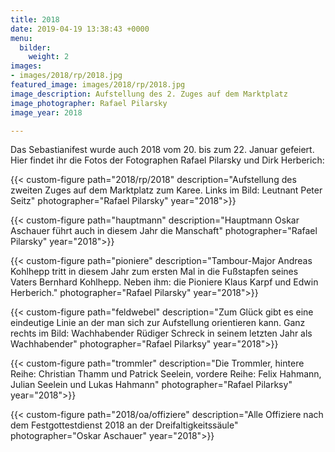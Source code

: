 ```yaml
---
title: 2018
date: 2019-04-19 13:38:43 +0000
menu:
  bilder:
    weight: 2
images:
- images/2018/rp/2018.jpg
featured_image: images/2018/rp/2018.jpg
image_description: Aufstellung des 2. Zuges auf dem Marktplatz
image_photographer: Rafael Pilarsky
image_year: 2018

---
```

Das Sebastianifest wurde auch 2018 vom 20. bis zum 22. Januar gefeiert. Hier findet ihr die Fotos der Fotographen Rafael Pilarsky und Dirk Herberich:

<!--more-->

{{< custom-figure path="2018/rp/2018" description="Aufstellung des zweiten Zuges auf dem Marktplatz zum Karee. Links im Bild: Leutnant Peter Seitz" photographer="Rafael Pilarsky" year="2018">}}

{{< custom-figure path="hauptmann" description="Hauptmann Oskar Aschauer führt auch in diesem Jahr die Manschaft" photographer="Rafael Pilarsky" year="2018">}}

{{< custom-figure path="pioniere" description="Tambour-Major Andreas Kohlhepp tritt in diesem Jahr zum ersten Mal in die Fußstapfen seines Vaters Bernhard Kohlhepp. Neben ihm: die Pioniere Klaus Karpf und Edwin Herberich." photographer="Rafael Pilarsky" year="2018">}}

{{< custom-figure path="feldwebel" description="Zum Glück gibt es eine eindeutige Linie an der man sich zur Aufstellung orientieren kann. Ganz rechts im Bild: Wachhabender Rüdiger Schreck in seinem letzten Jahr als Wachhabender" photographer="Rafael Pilarksy" year="2018">}}

{{< custom-figure path="trommler" description="Die Trommler, hintere Reihe: Christian Thamm und Patrick Seelein, vordere Reihe: Felix Hahmann, Julian Seelein und Lukas Hahmann" photographer="Rafael Pilarksy" year="2018">}}

{{< custom-figure path="2018/oa/offiziere" description="Alle Offiziere nach dem Festgottestdienst 2018 an der Dreifaltigkeitssäule" photographer="Oskar Aschauer" year="2018">}}